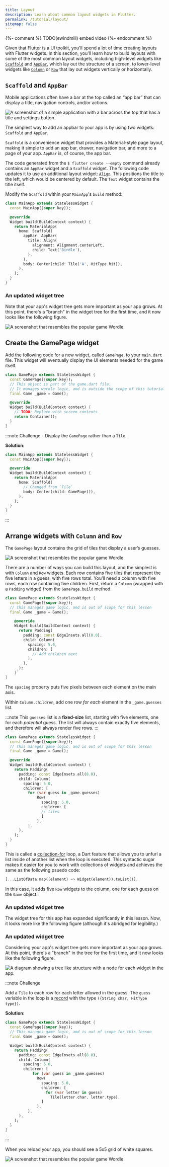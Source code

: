 ```yaml
---
title: Layout
description: Learn about common layout widgets in Flutter.
permalink: /tutorial/layout/
sitemap: false
---
```


{%- comment %} TODO(ewindmill) embed video {%- endcomment %}


Given that Flutter is a UI toolkit, you'll spend a lot of time creating layouts
with Flutter widgets. In this section, you'll learn how to build layouts with
some of the most common layout widgets, including high-level widgets like
[`Scaffold`][] and [`AppBar`][], which lay out the structure of a screen, to
lower-level widgets like [`Column`][] or [`Row`][]
that lay out widgets vertically or horizontally.

## `Scaffold` and `AppBar`

Mobile applications often have a bar at the top called an “app bar” that can
display a title, navigation controls, and/or actions.

<img src='/assets/images/docs/tutorial/apppad.png' alt="A screenshot of a simple application with a bar across the top that has a title and settings button.">

The simplest way to add an appbar to your app is by using two widgets:
`Scaffold` and `AppBar`.

`Scaffold` is a convenience widget that provides a Material-style page layout,
making it simple to add an app bar, drawer, navigation bar, and more to a page of
your app. `AppBar` is, of course, the app bar.

The code generated from the `$ flutter create --empty` command already contains
an `AppBar` widget and a `Scaffold` widget. The following code updates it to use an
additional layout widget: [`Align`][]. This positions the title to the left,
which would be centered by default. The `Text` widget contains the
title itself.

Modify the `Scaffold` within your `MainApp`'s `build` method:

```dart
class MainApp extends StatelessWidget {
  const MainApp({super.key});

  @override
  Widget build(BuildContext context) {
    return MaterialApp(
      home: Scaffold(
        appBar: AppBar(
          title: Align(
            alignment: Alignment.centerLeft,
            child: Text('Birdle'),
          ),
        ),
        body: Center(child: Tile('A', HitType.hit)),
      ),
    );
  }
}
```

### An updated widget tree

Note that your app's widget tree gets more important as your app
grows. At this point, there's a "branch" in the widget tree for the first
time, and it now looks like the following figure.

<img src='/assets/images/docs/tutorial/widget_tree_with_app_bar.png' alt="A screenshot that resembles the popular game Wordle.">


## Create the GamePage widget

Add the following code for a new widget, called `GamePage`, to your `main.dart`
file. This widget will eventually display the UI elements needed for the game
itself.

```dart
class GamePage extends StatelessWidget {
  const GamePage({super.key});
  // This object is part of the game.dart file.
  // It manages wordle logic, and is outside the scope of this tutorial.
  final Game _game = Game();

  @override
  Widget build(BuildContext context) {
    // TODO: Replace with screen contents
    return Container();
  }
}
```

:::note Challenge - Display the `GamePage` rather than a `Tile`.

**Solution:**

```dart
class MainApp extends StatelessWidget {
  const MainApp({super.key});

  @override
  Widget build(BuildContext context) {
    return MaterialApp(
      home: Scaffold(
        // Changed from `Tile`
        body: Center(child: GamePage()),
      ),
    );
  }
}
```
:::

## Arrange widgets with `Column` and `Row`

The `GamePage` layout contains the grid of tiles that display a user’s guesses.

<img src='/assets/images/docs/tutorial/birdle.png' alt="A screenshot that resembles the popular game Wordle.">

There are a number of ways you can build this layout, and the simplest is with
`Column` and `Row` widgets.  Each row contains five tiles that represent the
five letters in a guess, with five rows total. You’ll need a column
with five rows, each row containing five children.
First, return a `Column` (wrapped with a `Padding`
widget) from the `GamePage.build` method.

```dart
class GamePage extends StatelessWidget {
  const GamePage({super.key});
  // This manages game logic, and is out of scope for this lesson
  final Game _game = Game();

    @override
    Widget build(BuildContext context) {
      return Padding(
        padding: const EdgeInsets.all(8.0),
        child: Column(
          spacing: 5.0,
          children: [
            // Add children next
          ],
        ),
      );
    }`
}
```

The `spacing` property puts five pixels between each element on the main axis.

Within `Column.children`, add one row *for each* element in the `_game.guesses`
list.

:::note
This `guesses` list is a **fixed-size** list, starting with five
elements, one for each *potential* guess. The list will always contain exactly five
elements, and therefore will always render five rows.
:::

```dart
class GamePage extends StatelessWidget {
  const GamePage({super.key});
  // This manages game logic, and is out of scope for this lesson
  final Game _game = Game();

  @override
  Widget build(BuildContext context) {
    return Padding(
      padding: const EdgeInsets.all(8.0),
      child: Column(
        spacing: 5.0,
        children: [
          for (var guess in _game.guesses)
              Row(
                spacing: 5.0,
                children: [
                // tiles
                ]
              ),
          ],
      ),
    );
  }
}
```

This is called a [collection-for][] loop, a Dart feature that allows you to
unfurl a list inside of another list when the loop is executed.
This syntactic sugar makes it easier for you to work
with collections of widgets and achieves the same as the following psuedo code:

```dart
[...ListOfData.map((element) => Widget(element)).toList()],
```

In this case, it adds five `Row` widgets to the column, one for each guess
on the `Game` object.

### An updated widget tree

The widget tree for this app has expanded significantly in this
lesson. Now, it looks more like the following figure (although it's
abridged for legibility.)

### An updated widget tree

Considering your app's widget tree gets more important as your app
grows. At this point, there's a "branch" in the tree for the first
time, and it now looks like the following figure.

<img src='/assets/images/docs/tutorial/widget_tree_rows_columns.png' alt="A diagram showing a tree like structure with a node for each widget in the app.">

:::note Challenge

Add a `Tile` to each row for each letter allowed in the guess.
The `guess` variable in the loop is a [record][] with the type
`({String char, HitType type})`.

**Solution:**

```dart
class GamePage extends StatelessWidget {
  const GamePage({super.key});
  // This manages game logic, and is out of scope for this lesson
  final Game _game = Game();

  Widget build(BuildContext context) {
    return Padding(
      padding: const EdgeInsets.all(8.0),
      child: Column(
        spacing: 5.0,
        children: [
            for (var guess in _game.guesses)
              Row(
                spacing: 5.0,
                children: [
                  for (var letter in guess)
                    Tile(letter.char, letter.type),
                ]
              ),
          ],
      ),
    );
  }
}
```

:::

When you reload your app, you should see a 5x5 grid of white squares.

<img src='/assets/images/docs/tutorial/grid_of_tiles.png' alt="A screenshot that resembles the popular game Wordle.">

[`AppBar`]: {{site.api}}/flutter/material/AppBar-class.html
[`Scaffold`]: {{site.api}}/flutter/material/Scaffold-class.html
[`Column`]:  {{site.api}}/flutter/widgets/Column-class.html
[`Row`]: {{site.api}}/flutter/widgets/Row-class.html
[`Align`]: {{site.api}}/flutter/widgets/Align-class.html
[collection-for]: {{site.dart-site}}/language/collections#for-element
[record]: {{site.dart-site}}/language/records
